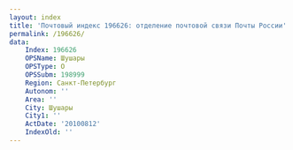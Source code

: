 ```yaml
---
layout: index
title: 'Почтовый индекс 196626: отделение почтовой связи Почты России'
permalink: /196626/
data:
    Index: 196626
    OPSName: Шушары
    OPSType: О
    OPSSubm: 198999
    Region: Санкт-Петербург
    Autonom: ''
    Area: ''
    City: Шушары
    City1: ''
    ActDate: '20100812'
    IndexOld: ''
---
```

